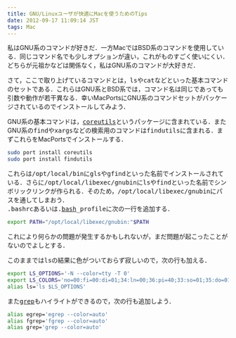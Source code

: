 ```yaml
---
title: GNU/Linuxユーザが快適にMacを使うためのTips
date: 2012-09-17 11:09:14 JST
tags: Mac
---
```


私はGNU系のコマンドが好きだ．一方MacではBSD系のコマンドを使用している．同じコマンド名でも少しオプションが違い，これがものすごく使いにくい．どちらが元祖かなどは関係なく，私はGNU系のコマンドが大好きだ．

さて，ここで取り上げているコマンドとは，<span style="font-family:monospace;">ls</span>や<span style="font-family:monospace;">cat</span>などといった基本コマンドのセットである．これらはGNU系とBSD系では，コマンド名は同じであっても引数や動作が若干異なる．幸いMacPortsにGNU系のコマンドセットがパッケージされているのでインストールしてみよう．

GNU系の基本コマンドは，<span style="font-family:monospace;"><a class="keyword" href="http://d.hatena.ne.jp/keyword/coreutils">coreutils</a></span>というパッケージに含まれている．またGNU系の<span style="font-family:monospace;">find</span>や<span style="font-family:monospace;">xargs</span>などの検索用のコマンドは<span style="font-family:monospace;">findutils</span>に含まれる．まずこれらをMacPortsでインストールする．

```sh
sudo port install coreutils
sudo port install findutils
```

これらは<span style="font-family:monospace;">/opt/local/bin</span>に<span style="font-family:monospace;">gls</span>や<span style="font-family:monospace;">gfind</span>といった名前でインストールされている．さらに<span style="font-family:monospace;">/opt/local/libexec/gnubin</span>に<span style="font-family:monospace;">ls</span>や<span style="font-family:monospace;">find</span>といった名前でシンボリックリンクが作られる．そのため，<span style="font-family:monospace;">/opt/local/libexec/gnubin</span>にパスを通してしまおう．<br /><span style="font-family:monospace;">.bashrc</span>あるいは<span style="font-family:monospace;">.<a class="keyword" href="http://d.hatena.ne.jp/keyword/bash">bash</a>_profile</span>に次の一行を追加する．

```sh
export PATH="/opt/local/libexec/gnubin:"$PATH
```

これにより何らかの問題が発生するかもしれないが，まだ問題が起こったことがないのでよしとする．

このままでは<span style="font-family:monospace;">ls</span>の結果に色がついておらず寂しいので，次の行も加える．

```sh
export LS_OPTIONS='-N --color=tty -T 0'
export LS_COLORS='no=00:fi=00:di=01;34:ln=00;36:pi=40;33:so=01;35:do=01;35:bd=40;33;01:cd=40;33;01:or=41;33;01:ex=00;32:*.cmd=00;32:*.exe=01;32:*.com=01;32:*.bat=01;32:*.btm=01;32:*.dll=01;32:*.tar=00;31:*.tbz=00;31:*.tgz=00;31:*.rpm=00;31:*.deb=00;31:*.arj=00;31:*.taz=00;31:*.lzh=00;31:*.lzma=00;31:*.zip=00;31:*.zoo=00;31:*.z=00;31:*.Z=00;31:*.gz=00;31:*.bz2=00;31:*.tb2=00;31:*.tz2=00;31:*.tbz2=00;31:*.xz=00;31:*.avi=01;35:*.bmp=01;35:*.fli=01;35:*.gif=01;35:*.jpg=01;35:*.jpeg=01;35:*.mng=01;35:*.mov=01;35:*.mpg=01;35:*.pcx=01;35:*.pbm=01;35:*.pgm=01;35:*.png=01;35:*.ppm=01;35:*.tga=01;35:*.tif=01;35:*.xbm=01;35:*.xpm=01;35:*.dl=01;35:*.gl=01;35:*.wmv=01;35:*.aiff=00;32:*.au=00;32:*.mid=00;32:*.mp3=00;32:*.ogg=00;32:*.voc=00;32:*.wav=00;32:'
alias ls='ls $LS_OPTIONS'
```

また<span style="font-family:monospace;"><a class="keyword" href="http://d.hatena.ne.jp/keyword/grep">grep</a></span>もハイライトができるので，次の行も追加しよう．

```sh
alias egrep='egrep --color=auto'
alias fgrep='fgrep --color=auto'
alias grep='grep --color=auto'
```

